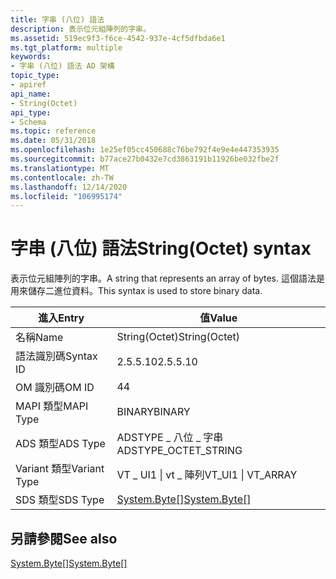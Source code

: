 ```yaml
---
title: 字串 (八位) 語法
description: 表示位元組陣列的字串。
ms.assetid: 519ec9f3-f6ce-4542-937e-4cf5dfbda6e1
ms.tgt_platform: multiple
keywords:
- 字串 (八位) 語法 AD 架構
topic_type:
- apiref
api_name:
- String(Octet)
api_type:
- Schema
ms.topic: reference
ms.date: 05/31/2018
ms.openlocfilehash: 1e25ef05cc450688c76be792f4e9e4e447353935
ms.sourcegitcommit: b77ace27b0432e7cd3863191b11926be032fbe2f
ms.translationtype: MT
ms.contentlocale: zh-TW
ms.lasthandoff: 12/14/2020
ms.locfileid: "106995174"
---
```

# <a name="stringoctet-syntax"></a><span data-ttu-id="883d8-104">字串 (八位) 語法</span><span class="sxs-lookup"><span data-stu-id="883d8-104">String(Octet) syntax</span></span>

<span data-ttu-id="883d8-105">表示位元組陣列的字串。</span><span class="sxs-lookup"><span data-stu-id="883d8-105">A string that represents an array of bytes.</span></span> <span data-ttu-id="883d8-106">這個語法是用來儲存二進位資料。</span><span class="sxs-lookup"><span data-stu-id="883d8-106">This syntax is used to store binary data.</span></span>



| <span data-ttu-id="883d8-107">進入</span><span class="sxs-lookup"><span data-stu-id="883d8-107">Entry</span></span> | <span data-ttu-id="883d8-108">值</span><span class="sxs-lookup"><span data-stu-id="883d8-108">Value</span></span> |
|--------------|-------------------------------------------------------------------|
| <span data-ttu-id="883d8-109">名稱</span><span class="sxs-lookup"><span data-stu-id="883d8-109">Name</span></span>         | <span data-ttu-id="883d8-110">String(Octet)</span><span class="sxs-lookup"><span data-stu-id="883d8-110">String(Octet)</span></span>                                                     |
| <span data-ttu-id="883d8-111">語法識別碼</span><span class="sxs-lookup"><span data-stu-id="883d8-111">Syntax ID</span></span>    | <span data-ttu-id="883d8-112">2.5.5.10</span><span class="sxs-lookup"><span data-stu-id="883d8-112">2.5.5.10</span></span>                                                          |
| <span data-ttu-id="883d8-113">OM 識別碼</span><span class="sxs-lookup"><span data-stu-id="883d8-113">OM ID</span></span>        | <span data-ttu-id="883d8-114">4</span><span class="sxs-lookup"><span data-stu-id="883d8-114">4</span></span>                                                                 |
| <span data-ttu-id="883d8-115">MAPI 類型</span><span class="sxs-lookup"><span data-stu-id="883d8-115">MAPI Type</span></span>    | <span data-ttu-id="883d8-116">BINARY</span><span class="sxs-lookup"><span data-stu-id="883d8-116">BINARY</span></span>                                                            |
| <span data-ttu-id="883d8-117">ADS 類型</span><span class="sxs-lookup"><span data-stu-id="883d8-117">ADS Type</span></span>     | <span data-ttu-id="883d8-118">ADSTYPE \_ 八位 \_ 字串</span><span class="sxs-lookup"><span data-stu-id="883d8-118">ADSTYPE\_OCTET\_STRING</span></span>                                            |
| <span data-ttu-id="883d8-119">Variant 類型</span><span class="sxs-lookup"><span data-stu-id="883d8-119">Variant Type</span></span> | <span data-ttu-id="883d8-120">VT \_ UI1 \| vt \_ 陣列</span><span class="sxs-lookup"><span data-stu-id="883d8-120">VT\_UI1 \| VT\_ARRAY</span></span>                                              |
| <span data-ttu-id="883d8-121">SDS 類型</span><span class="sxs-lookup"><span data-stu-id="883d8-121">SDS Type</span></span>     | <span data-ttu-id="883d8-122">[System.Byte\[\]](/dotnet/api/system.byte)</span><span class="sxs-lookup"><span data-stu-id="883d8-122">[System.Byte\[\]](/dotnet/api/system.byte)</span></span> |



## <a name="see-also"></a><span data-ttu-id="883d8-123">另請參閱</span><span class="sxs-lookup"><span data-stu-id="883d8-123">See also</span></span>

<dl> <dt>

<span data-ttu-id="883d8-124">[System.Byte\[\]](/dotnet/api/system.byte)</span><span class="sxs-lookup"><span data-stu-id="883d8-124">[System.Byte\[\]](/dotnet/api/system.byte)</span></span>
</dt> </dl>

 

 
